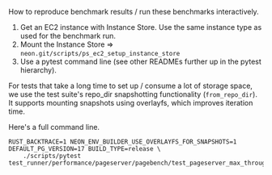 How to reproduce benchmark results / run these benchmarks interactively.

1. Get an EC2 instance with Instance Store. Use the same instance type as used for the benchmark run.
2. Mount the Instance Store => `neon.git/scripts/ps_ec2_setup_instance_store`
3. Use a pytest command line (see other READMEs further up in the pytest hierarchy).

For tests that take a long time to set up / consume a lot of storage space,
we use the test suite's repo_dir snapshotting functionality (`from_repo_dir`).
It supports mounting snapshots using overlayfs, which improves iteration time.

Here's a full command line.

```
RUST_BACKTRACE=1 NEON_ENV_BUILDER_USE_OVERLAYFS_FOR_SNAPSHOTS=1 DEFAULT_PG_VERSION=17 BUILD_TYPE=release \
    ./scripts/pytest test_runner/performance/pageserver/pagebench/test_pageserver_max_throughput_getpage_at_latest_lsn.py
````
